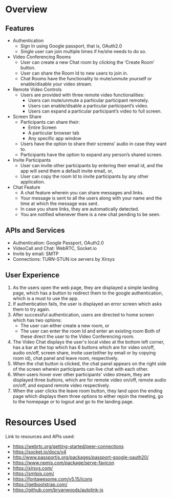# Overview

## Features

- Authentication
    - Sign In using Google passport, that is, OAuth2.0
    - Single user can join multiple times if he/she needs to do so. 
- Video Conferencing Rooms
    - User can create a new Chat room by clicking the ‘Create Room’ button.
    - User can share the Room Id to new users to join in.
    - Chat Rooms have the functionality to mute/unmute yourself or enable/disable your video stream.
- Remote Video Controls
    - Users are provided with three remote video functionalities:
        - Users can mute/unmute a particular participant remotely.
        - Users can enable/disable a particular participant’s video.
        - Users can expand a particular participant’s video to full screen.
- Screen Share
    - Participants can share their:
        - Entire Screen
        - A particular browser tab
        - Any specific app window
    - Users have the option to share their screens’ audio in case they want to.
    - Participants have the option to expand any person’s shared screen.
- Invite Participants
    - User can invite other participants by entering their email id, and the app will send them a default invite email, or,
    - User can copy the room Id to invite participants by any other application.
- Chat Feature
    - A chat feature wherein you can share messages and links.
    - Your message is sent to all the users along with your name and the time at which the message was sent.
    - In case you share links, they are automatically detected.
    - You are notified whenever there is a new chat pending to be seen.

## APIs and Services

- Authentication: Google Passport, OAuth2.0
- VideoCall and Chat: WebRTC, Socket.io
- Invite by email: SMTP
- Connections: TURN-STUN ice servers by Xirsys

## User Experience

1. As the users open the web page, they are displayed a simple landing page, which has a button to redirect them to the google authentication, which is a must to use the app.
2. If authentication fails, the user is displayed an error screen which asks them to try again.
3. After successful authentication, users are directed to home screen which has two options:
    - The user can either create a new room, or
    - The user can enter the room Id and enter an existing room
    Both of these direct the user to the Video Conferencing room.
4. The Video Chat displays the user's local video at the bottom left corner, has a bar at the top which has 6 buttons which are for video on/off, audio on/off, screen share, invite user(either by email or by copying room id), chat panel and leave room, respectively.
5. When the chat button is clicked, the chat panel appears on the right side of the screen wherein participants can live chat with each other.
6. When users hover over other participants’ video stream, they are displayed three buttons, which are for remote video on/off, remote audio on/off, and expand remote video respectively.
7. When the user clicks the leave room button, they land upon the ending page which displays them three options to either rejoin the meeting, go to the homepage or to logout and go to the landing page.

# Resources Used

Link to resources and APIs used:

- https://webrtc.org/getting-started/peer-connections
- https://socket.io/docs/v4
- http://www.passportjs.org/packages/passport-google-oauth20/
- https://www.npmjs.com/package/serve-favicon
- https://xirsys.com/
- https://smtpjs.com/
- https://fontawesome.com/v5.15/icons
- https://getbootstrap.com/
- https://github.com/bryanwoods/autolink-js